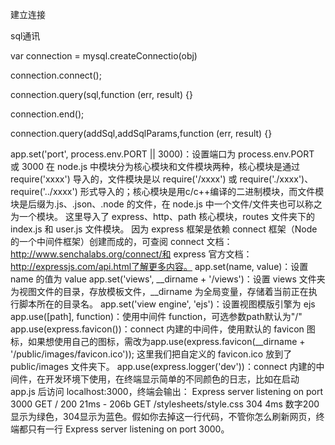 

建立连接

sql通讯


 var connection = mysql.createConnectio(obj)

  connection.connect();



connection.query(sql,function (err, result) {}


connection.end();

connection.query(addSql,addSqlParams,function (err, result) {}



app.set('port', process.env.PORT || 3000)：设置端口为 process.env.PORT 或 3000 
在 node.js 中模块分为核心模块和文件模块两种，核心模块是通过 require('xxxx') 导入的，文件模块是以 require('/xxxx') 或 require('./xxxx')、require('../xxxx') 形式导入的；核心模块是用c/c++编译的二进制模块，而文件模块是后缀为.js、.json、.node 的文件，在 node.js 中一个文件/文件夹也可以称之为一个模块。
这里导入了 express、http、path 核心模块，routes 文件夹下的 index.js 和 user.js 文件模块。
因为 express 框架是依赖 connect 框架（Node的一个中间件框架）创建而成的，可查阅 connect 文档：http://www.senchalabs.org/connect/和 express 官方文档：http://expressjs.com/api.html了解更多内容。
app.set(name, value)：设置 name 的值为 value 
app.set('views', __dirname + '/views')：设置 views 文件夹为视图文件的目录，存放模板文件，__dirname 为全局变量，存储着当前正在执行脚本所在的目录名。
app.set('view engine', 'ejs')：设置视图模版引擎为 ejs
app.use([path], function)：使用中间件 function，可选参数path默认为"/"
app.use(express.favicon())：connect 内建的中间件，使用默认的 favicon 图标，如果想使用自己的图标，需改为app.use(express.favicon(__dirname + '/public/images/favicon.ico')); 这里我们把自定义的 favicon.ico 放到了 public/images 文件夹下。
app.use(express.logger('dev'))：connect 内建的中间件，在开发环境下使用，在终端显示简单的不同颜色的日志，比如在启动 app.js 后访问 localhost:3000，终端会输出：
Express server listening on port 3000 GET / 200 21ms - 206b GET /stylesheets/style.css 304 4ms 
数字200显示为绿色，304显示为蓝色。假如你去掉这一行代码，不管你怎么刷新网页，终端都只有一行 Express server listening on port 3000。
